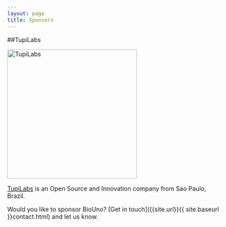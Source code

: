```yaml
---
layout: page
title: Sponsors
---
```


##TupiLabs

<img src="{{site.url}}{{ site.baseurl }}assets/img/tupilabs-logo.png" title="TupiLabs" width="300px" />

[TupiLabs](http://tupilabs.com/) is an Open Source and Innovation company from Sao Paulo, Brazil.

Would you like to sponsor BioUno? [Get in touch]({{site.url}}{{ site.baseurl }}contact.html) and let us know.
